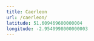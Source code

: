 ```yaml
---
title: Caerleon
url: /caerleon/
latitude: 51.609469600000004
longitude: -2.9540998000000003
---
```

